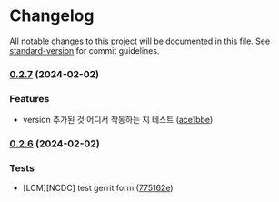 # Changelog

All notable changes to this project will be documented in this file. See [standard-version](https://github.com/conventional-changelog/standard-version) for commit guidelines.

### [0.2.7](https://github.com/ehddn5252/-version_test2/compare/v0.2.6...v0.2.7) (2024-02-02)


### Features

* version 추가된 것 어디서 작동하는 지  테스트 ([ace1bbe](https://github.com/ehddn5252/-version_test2/commit/ace1bbe5c973e1a8d09e52a67d4f42e146d196d1))

### [0.2.6](https://github.com/ehddn5252/-version_test2/compare/v0.1.6...v0.2.6) (2024-02-02)


### Tests

* [LCM][NCDC] test gerrit form ([775162e](https://github.com/ehddn5252/-version_test2/commit/775162e7e65fd66f6bc43e693cddc676fb3c0fd4))
